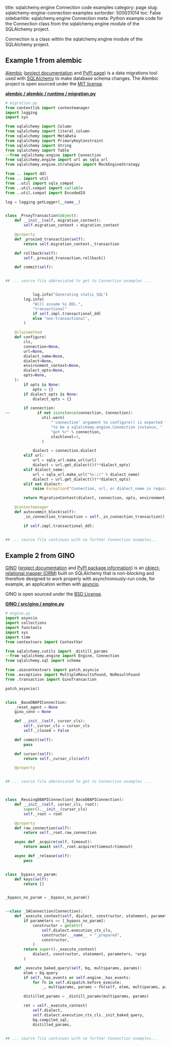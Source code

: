 title: sqlalchemy.engine Connection code examples
category: page
slug: sqlalchemy-engine-connection-examples
sortorder: 500031014
toc: False
sidebartitle: sqlalchemy.engine Connection
meta: Python example code for the Connection class from the sqlalchemy.engine module of the SQLAlchemy project.


Connection is a class within the sqlalchemy.engine module of the SQLAlchemy project.


## Example 1 from alembic
[Alembic](https://github.com/sqlalchemy/alembic)
([project documentation](https://alembic.sqlalchemy.org/) and
[PyPI page](https://pypi.org/project/alembic/))
is a data migrations tool used with [SQLAlchemy](/sqlalchemy.html) to make
database schema changes. The Alembic project is open sourced under the
[MIT license](https://github.com/sqlalchemy/alembic/blob/master/LICENSE).

[**alembic / alembic / runtime / migration.py**](https://github.com/sqlalchemy/alembic/blob/master/alembic/runtime/migration.py)

```python
# migration.py
from contextlib import contextmanager
import logging
import sys

from sqlalchemy import Column
from sqlalchemy import literal_column
from sqlalchemy import MetaData
from sqlalchemy import PrimaryKeyConstraint
from sqlalchemy import String
from sqlalchemy import Table
~~from sqlalchemy.engine import Connection
from sqlalchemy.engine import url as sqla_url
from sqlalchemy.engine.strategies import MockEngineStrategy

from .. import ddl
from .. import util
from ..util import sqla_compat
from ..util.compat import callable
from ..util.compat import EncodedIO

log = logging.getLogger(__name__)


class _ProxyTransaction(object):
    def __init__(self, migration_context):
        self.migration_context = migration_context

    @property
    def _proxied_transaction(self):
        return self.migration_context._transaction

    def rollback(self):
        self._proxied_transaction.rollback()

    def commit(self):


## ... source file abbreviated to get to Connection examples ...


            log.info("Generating static SQL")
        log.info(
            "Will assume %s DDL.",
            "transactional"
            if self.impl.transactional_ddl
            else "non-transactional",
        )

    @classmethod
    def configure(
        cls,
        connection=None,
        url=None,
        dialect_name=None,
        dialect=None,
        environment_context=None,
        dialect_opts=None,
        opts=None,
    ):
        if opts is None:
            opts = {}
        if dialect_opts is None:
            dialect_opts = {}

        if connection:
~~            if not isinstance(connection, Connection):
                util.warn(
                    "'connection' argument to configure() is expected "
                    "to be a sqlalchemy.engine.Connection instance, "
                    "got %r" % connection,
                    stacklevel=3,
                )

            dialect = connection.dialect
        elif url:
            url = sqla_url.make_url(url)
            dialect = url.get_dialect()(**dialect_opts)
        elif dialect_name:
            url = sqla_url.make_url("%s://" % dialect_name)
            dialect = url.get_dialect()(**dialect_opts)
        elif not dialect:
            raise Exception("Connection, url, or dialect_name is required.")

        return MigrationContext(dialect, connection, opts, environment_context)

    @contextmanager
    def autocommit_block(self):
        _in_connection_transaction = self._in_connection_transaction()

        if self.impl.transactional_ddl:


## ... source file continues with no further Connection examples...

```


## Example 2 from GINO
[GINO](https://github.com/fantix/gino)
([project documentation](https://python-gino.readthedocs.io/en/latest/)
and
[PyPI package information](https://pypi.org/project/gino/))
is an [object-relational mapper (ORM)](/object-relational-mappers-orms.html)
built on SQLAlchemy that is non-blocking and therefore designed to work properly
with asynchronously-run code, for example, an application written with
[asyncio](https://docs.python.org/3/library/asyncio.html).

GINO is open sourced under the [BSD License](https://github.com/python-gino/gino/blob/master/LICENSE).

[**GINO / src/gino / engine.py**](https://github.com/python-gino/gino/blob/master/src/gino/./engine.py)

```python
# engine.py
import asyncio
import collections
import functools
import sys
import time
from contextvars import ContextVar

from sqlalchemy.cutils import _distill_params
~~from sqlalchemy.engine import Engine, Connection
from sqlalchemy.sql import schema

from .aiocontextvars import patch_asyncio
from .exceptions import MultipleResultsFound, NoResultFound
from .transaction import GinoTransaction

patch_asyncio()


class _BaseDBAPIConnection:
    _reset_agent = None
    gino_conn = None

    def __init__(self, cursor_cls):
        self._cursor_cls = cursor_cls
        self._closed = False

    def commit(self):
        pass

    def cursor(self):
        return self._cursor_cls(self)

    @property


## ... source file abbreviated to get to Connection examples ...



class _ReusingDBAPIConnection(_BaseDBAPIConnection):
    def __init__(self, cursor_cls, root):
        super().__init__(cursor_cls)
        self._root = root

    @property
    def raw_connection(self):
        return self._root.raw_connection

    async def _acquire(self, timeout):
        return await self._root.acquire(timeout=timeout)

    async def _release(self):
        pass


class _bypass_no_param:
    def keys(self):
        return []


_bypass_no_param = _bypass_no_param()


~~class _SAConnection(Connection):
    def _execute_context(self, dialect, constructor, statement, parameters, *args):
        if parameters == [_bypass_no_param]:
            constructor = getattr(
                self.dialect.execution_ctx_cls,
                constructor.__name__ + "_prepared",
                constructor,
            )
        return super()._execute_context(
            dialect, constructor, statement, parameters, *args
        )

    def _execute_baked_query(self, bq, multiparams, params):
        elem = bq.query
        if self._has_events or self.engine._has_events:
            for fn in self.dispatch.before_execute:
                _, multiparams, params = fn(self, elem, multiparams, params)

        distilled_params = _distill_params(multiparams, params)

        ret = self._execute_context(
            self.dialect,
            self.dialect.execution_ctx_cls._init_baked_query,
            bq.compiled_sql,
            distilled_params,


## ... source file continues with no further Connection examples...

```

